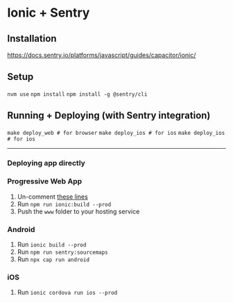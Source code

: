 # Ionic + Sentry

## Installation

https://docs.sentry.io/platforms/javascript/guides/capacitor/ionic/

## Setup
`nvm use`
`npm install`
`npm install -g @sentry/cli`

## Running + Deploying (with Sentry integration)
`make deploy_web # for browser`
`make deploy_ios # for ios`
`make deploy_ios # for ios`

--------------------------------------------------
### Deploying app directly

### Progressive Web App

1. Un-comment [these lines](https://github.com/ionic-team/ionic2-app-base/blob/master/src/index.html#L21)
2. Run `npm run ionic:build --prod`
3. Push the `www` folder to your hosting service

### Android

1. Run `ionic build --prod`
2. Run `npm run sentry:sourcemaps`
3. Run `npx cap run android`

### iOS

1. Run `ionic cordova run ios --prod`
